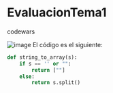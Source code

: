# EvaluacionTema1

codewars

![image](https://user-images.githubusercontent.com/91721855/191952640-9c135519-1de9-4974-ab6a-c4cad2295c76.png)
El código es el siguiente:
```python
def string_to_array(s):
    if s == '' or "":
        return [""]
    else:
        return s.split()
```
